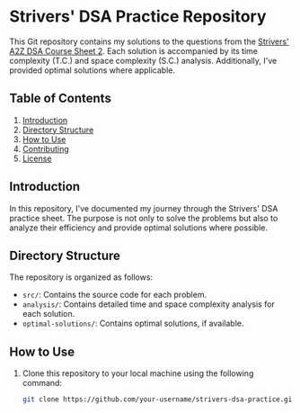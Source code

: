 # Strivers' DSA Practice Repository

This Git repository contains my solutions to the questions from the [Strivers' A2Z DSA Course Sheet 2](https://takeuforward.org/strivers-a2z-dsa-course/strivers-a2z-dsa-course-sheet-2/). Each solution is accompanied by its time complexity (T.C.) and space complexity (S.C.) analysis. Additionally, I've provided optimal solutions where applicable.

## Table of Contents

1. [Introduction](#introduction)
2. [Directory Structure](#directory-structure)
3. [How to Use](#how-to-use)
4. [Contributing](#contributing)
5. [License](#license)

## Introduction

In this repository, I've documented my journey through the Strivers' DSA practice sheet. The purpose is not only to solve the problems but also to analyze their efficiency and provide optimal solutions where possible.

## Directory Structure

The repository is organized as follows:

- `src/`: Contains the source code for each problem.
- `analysis/`: Contains detailed time and space complexity analysis for each solution.
- `optimal-solutions/`: Contains optimal solutions, if available.

## How to Use

1. Clone this repository to your local machine using the following command:

   ```bash
   git clone https://github.com/your-username/strivers-dsa-practice.git
